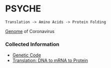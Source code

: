 # PSYCHE

```
Translation -> Amino Acids -> Protein Folding
```

[Genome](https://www.ncbi.nlm.nih.gov/nuccore/1798174254) of Coronavirus

### Collected Information

- [Genetic Code](https://en.wikipedia.org/wiki/Genetic_code)
- [Translation: DNA to mRNA to Protein](https://www.nature.com/scitable/topicpage/translation-dna-to-mrna-to-protein-393/)
